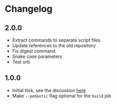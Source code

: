# Changelog

## 2.0.0

- Extract commands to separate script files
- Update references to the old repository
- Fix digest command
- Snake case parameters
- Test orb

## 1.0.0

- Initial fork, see the discussion [here](https://github.com/pbrisbin/stack-build-orb/pull/2)
- Make `--pedantic` flag optional for the `build` job
